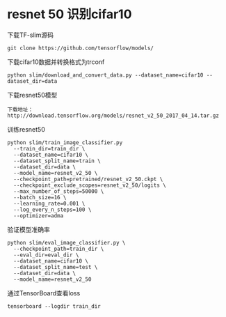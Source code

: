 # resnet 50 识别cifar10

下载TF-slim源码
```
git clone https://github.com/tensorflow/models/
```


下载cifar10数据并转换格式为trconf
```
python slim/download_and_convert_data.py --dataset_name=cifar10 --dataset_dir=data
```

下载resnet50模型
```
下载地址：http://download.tensorflow.org/models/resnet_v2_50_2017_04_14.tar.gz

```

训练resnet50

```
python slim/train_image_classifier.py 
  --train_dir=train_dir \
  --dataset_name=cifar10 \
  --dataset_split_name=train \
  --dataset_dir=data \
  --model_name=resnet_v2_50 \
  --checkpoint_path=pretrained/resnet_v2_50.ckpt \
  --checkpoint_exclude_scopes=resnet_v2_50/logits \
  --max_number_of_steps=50000 \
  --batch_size=16 \
  --learning_rate=0.001 \
  --log_every_n_steps=100 \
  --optimizer=adma
```

验证模型准确率

```
python slim/eval_image_classifier.py \
  --checkpoint_path=train_dir \
  --eval_dir=eval_dir \
  --dataset_name=cifar10 \
  --dataset_split_name=test \
  --dataset_dir=data \
  --model_name=resnet_v2_50
```

通过TensorBoard查看loss

```
tensorboard --logdir train_dir
```

